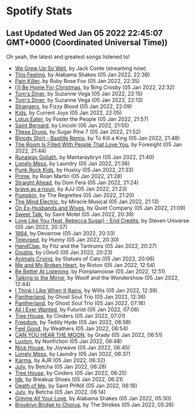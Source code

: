 
# Spotify Stats
## Last Updated Wed Jan 05 2022 22:45:07 GMT+0000 (Coordinated Universal Time))

Oh yeah, the latest and greatest songs listened to!

- [We Grew Up So Well](https://www.last.fm/music/Jack+Conte/_/We+Grew+Up+So+Well), by Jack Conte (streaming now)
- [This Feeling](https://www.last.fm/music/Alabama+Shakes/_/This+Feeling), by Alabama Shakes (05 Jan 2022, 22:38)
- [Pain Killer](https://www.last.fm/music/Ruby+Rose+Fox/_/Pain+Killer), by Ruby Rose Fox (05 Jan 2022, 22:35)
- [I'll Be Home For Christmas](https://www.last.fm/music/Bing+Crosby/_/I%27ll+Be+Home+For+Christmas), by Bing Crosby (05 Jan 2022, 22:32)
- [Tom's Diner](https://www.last.fm/music/Suzanne+Vega/_/Tom%27s+Diner), by Suzanne Vega (05 Jan 2022, 22:15)
- [Tom's Diner](https://www.last.fm/music/Suzanne+Vega/_/Tom%27s+Diner), by Suzanne Vega (05 Jan 2022, 22:13)
- [Strangers](https://www.last.fm/music/Fizzy+Blood/_/Strangers), by Fizzy Blood (05 Jan 2022, 22:09)
- [Kids](https://www.last.fm/music/Current+Joys/_/Kids), by Current Joys (05 Jan 2022, 22:05)
- [Lotus Eater](https://www.last.fm/music/Foster+the+People/_/Lotus+Eater), by Foster the People (05 Jan 2022, 21:57)
- [Saint Bernard](https://www.last.fm/music/Lincoln/_/Saint+Bernard), by Lincoln (05 Jan 2022, 21:55)
- [These Drugs](https://www.last.fm/music/Sugar+Pine+7/_/These+Drugs), by Sugar Pine 7 (05 Jan 2022, 21:52)
- [Bloody Shirt - Bastille Remix](https://www.last.fm/music/To+Kill+a+King/_/Bloody+Shirt+-+Bastille+Remix), by To Kill a King (05 Jan 2022, 21:48)
- [The Room Is Filled With People That Love You](https://www.last.fm/music/Foresight/_/The+Room+Is+Filled+With+People+That+Love+You), by Foresight (05 Jan 2022, 21:44)
- [Runaway Goliath](https://www.last.fm/music/Mantaraybryn/_/Runaway+Goliath), by Mantaraybryn (05 Jan 2022, 21:40)
- [Lonely Mess](https://www.last.fm/music/Laundry/_/Lonely+Mess), by Laundry (05 Jan 2022, 21:36)
- [Punk Rock Kids](https://www.last.fm/music/Huxlxy/_/Punk+Rock+Kids), by Huxlxy (05 Jan 2022, 21:33)
- [Prime](https://www.last.fm/music/Roan+Martin/_/Prime), by Roan Martin (05 Jan 2022, 21:28)
- [Straight Ahead](https://www.last.fm/music/Dom+Fera/_/Straight+Ahead), by Dom Fera (05 Jan 2022, 21:24)
- [brave as a noun](https://www.last.fm/music/AJJ/_/brave+as+a+noun), by AJJ (05 Jan 2022, 21:23)
- [Pumpkin](https://www.last.fm/music/The+Regrettes/_/Pumpkin), by The Regrettes (05 Jan 2022, 21:20)
- [The Mind Electric](https://www.last.fm/music/Miracle+Musical/_/The+Mind+Electric), by Miracle Musical (05 Jan 2022, 21:13)
- [On Ex-Husbands and Wives](https://www.last.fm/music/Quiet+Company/_/On+Ex-Husbands+and+Wives), by Quiet Company (05 Jan 2022, 21:09)
- [Sweet Talk](https://www.last.fm/music/Saint+Motel/_/Sweet+Talk), by Saint Motel (05 Jan 2022, 20:39)
- [Love Like You (feat. Rebecca Sugar) - End Credits](https://www.last.fm/music/Steven+Universe/_/Love+Like+You+(feat.+Rebecca+Sugar)+-+End+Credits), by Steven Universe (05 Jan 2022, 20:37)
- [1984](https://www.last.fm/music/Devarrow/_/1984), by Devarrow (05 Jan 2022, 20:33)
- [Televised](https://www.last.fm/music/Hunny/_/Televised), by Hunny (05 Jan 2022, 20:30)
- [HandClap](https://www.last.fm/music/Fitz+and+the+Tantrums/_/HandClap), by Fitz and the Tantrums (05 Jan 2022, 20:27)
- [Doubts](https://www.last.fm/music/c0nv0/_/Doubts), by c0nv0 (05 Jan 2022, 20:23)
- [Animals Crying](https://www.last.fm/music/Statues+of+Cats/_/Animals+Crying), by Statues of Cats (05 Jan 2022, 20:06)
- [Me and My Broken Heart](https://www.last.fm/music/Rixton/_/Me+and+My+Broken+Heart), by Rixton (05 Jan 2022, 12:54)
- [Be Better At Listening](https://www.last.fm/music/Pomplamoose/_/Be+Better+At+Listening), by Pomplamoose (05 Jan 2022, 12:51)
- [Talking to the Mirror](https://www.last.fm/music/Woolf+and+the+Wondershow/_/Talking+to+the+Mirror), by Woolf and the Wondershow (05 Jan 2022, 12:44)
- [I Think I Like When It Rains](https://www.last.fm/music/Willis/_/I+Think+I+Like+When+It+Rains), by Willis (05 Jan 2022, 12:39)
- [Pantherland](https://www.last.fm/music/Ghost+Soul+Trio/_/Pantherland), by Ghost Soul Trio (05 Jan 2022, 12:36)
- [Pantherland](https://www.last.fm/music/Ghost+Soul+Trio/_/Pantherland), by Ghost Soul Trio (05 Jan 2022, 07:16)
- [All I Ever Wanted](https://www.last.fm/music/Futurist/_/All+I+Ever+Wanted), by Futurist (05 Jan 2022, 07:06)
- [Tree House](https://www.last.fm/music/Cinders/_/Tree+House), by Cinders (05 Jan 2022, 07:01)
- [Freedom](https://www.last.fm/music/Teddy+Hyde/_/Freedom), by Teddy Hyde (05 Jan 2022, 06:58)
- [Feel Good](https://www.last.fm/music/Weathers/_/Feel+Good), by Weathers (05 Jan 2022, 06:54)
- [CAN YOU HEAR THE MOON](https://www.last.fm/music/Grady/_/CAN+YOU+HEAR+THE+MOON), by Grady (05 Jan 2022, 06:51)
- [Luxton](https://www.last.fm/music/Nonfiction/_/Luxton), by Nonfiction (05 Jan 2022, 06:48)
- [Nice House](https://www.last.fm/music/Joywave/_/Nice+House), by Joywave (05 Jan 2022, 06:45)
- [Lonely Mess](https://www.last.fm/music/Laundry/_/Lonely+Mess), by Laundry (05 Jan 2022, 06:37)
- [Karma](https://www.last.fm/music/AJR/_/Karma), by AJR (05 Jan 2022, 06:32)
- [July](https://www.last.fm/music/Betcha/_/July), by Betcha (05 Jan 2022, 06:28)
- [Tree House](https://www.last.fm/music/Cinders/_/Tree+House), by Cinders (05 Jan 2022, 06:25)
- [Idk](https://www.last.fm/music/Breakup+Shoes/_/Idk), by Breakup Shoes (05 Jan 2022, 06:21)
- [Death of Me](https://www.last.fm/music/Saint+PHNX/_/Death+of+Me), by Saint PHNX (05 Jan 2022, 06:18)
- [July](https://www.last.fm/music/Betcha/_/July), by Betcha (05 Jan 2022, 06:14)
- [Gimme All Your Love](https://www.last.fm/music/Alabama+Shakes/_/Gimme+All+Your+Love), by Alabama Shakes (05 Jan 2022, 05:30)
- [Brooklyn Bridge to Chorus](https://www.last.fm/music/The+Strokes/_/Brooklyn+Bridge+to+Chorus), by The Strokes (05 Jan 2022, 05:26)

